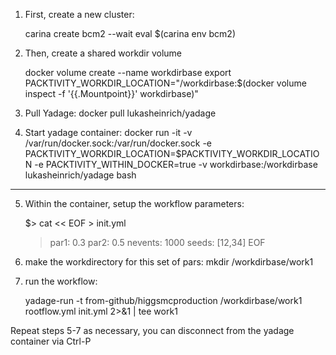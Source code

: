 1) First, create a new cluster:

    carina create  bcm2 --wait
    eval $(carina env bcm2)

2) Then, create a shared workdir volume

    docker volume create --name workdirbase
    export PACKTIVITY_WORKDIR_LOCATION="/workdirbase:$(docker volume inspect -f '{{.Mountpoint}}' workdirbase)"

3) Pull Yadage:
    docker pull lukasheinrich/yadage

4) Start yadage container:
    docker run -it -v /var/run/docker.sock:/var/run/docker.sock -e PACKTIVITY_WORKDIR_LOCATION=$PACKTIVITY_WORKDIR_LOCATION -e PACKTIVITY_WITHIN_DOCKER=true -v workdirbase:/workdirbase lukasheinrich/yadage bash

-----

5) Within the container, setup the workflow parameters:

    $> cat << EOF > init.yml
    > par1: 0.3
    > par2: 0.5
    > nevents: 1000
    > seeds: [12,34]
    > EOF

6) make the workdirectory for this set of pars:
     mkdir /workdirbase/work1

7) run the workflow:

    yadage-run -t from-github/higgsmcproduction /workdirbase/work1 rootflow.yml init.yml 2>&1 | tee work1
   
Repeat steps 5-7 as necessary, you can disconnect from the yadage container via Ctrl-P 
